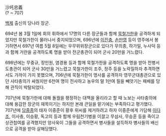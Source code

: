 沙吒忠義  
(? ~ 707)

[백제](%EB%B0%B1%EC%A0%9C.md) 출신의 당나라 장군.

694년 봄 3월 1일에 회의 휘하에서 17명의 다른 장군들과 함께
[묵철가한](%EB%AC%B5%EC%B2%A0%EA%B0%80%ED%95%9C.md)을 공격하게 되었지만 묵철가한이 물러나서
중지되었으며, 696년에 [이진충](%EC%9D%B4%EC%A7%84%EC%B6%A9.md),
[손만영](%EC%86%90%EB%A7%8C%EC%98%81.md) 등이 영주에서 봉기하면서 697년 여름 5월 8일에는
우무위위장군으로 있다가 무의종, 하가밀, 누사덕 등과 함께 거란을 공격하도록 명을 받아 전군총관이 되어 군사 20만을 거느렸다.

698년에는 무중규, 장인원, 염경용 등과 함께 묵철가한을 공격하도록 명을 받아 천병서도총관이 되어 군사 30만을 거느렸고 묵철가한이 조주,
정주 등을 노략질하자 추격하면서도 가까이 가지 못했으며, 706년에 묵철가한이 명사를 공격하자 영무군대총관으로 있던 사타충의가 싸웠지만
6천여 명이 전사하고 농우의 말 1만여 필을 빼앗기는 패배를 당해 관직이 박탈되었다.

707년에 묵철가한에 대해 돌궐을 평정하는 대책을 올리라고 할 때 노보는 사타충의에 대해 용감한 장군의 재목이기는 하지만 본래 큰일을
맡기에는 부족하다고 평가했다. 707년에 [당중종](%EB%8B%B9%EC%A4%91%EC%A2%85.md)의 태자 이중준이 황후
위씨를 제거하려고 하자 이중준에게 가담해 [이다조](%EC%9D%B4%EB%8B%A4%EC%A1%B0.md), 이사충, 이승황, 독고의
등과 함께 우림천기병을 이끌고 무삼사, 무승훈 등을 죽이고 상관첩여를 공격했지만 양사욱이 그들을 공격하면서 병사들을 설득하자 병사들의
배신으로 공격을 받아 살해당했다.

